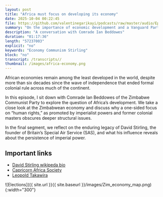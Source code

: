 ```yaml
---
layout: post
title: "Africa must focus on developing its economy"
date: 2025-10-04 00:22:45
file: https://github.com/valentinegarikayi/podcasts/raw/master/audio/Ep_18_2025_BeddowesOctober2025.mp3
summary: "On the importance of economic development and a Vanguard Party"
description: "A conversation with Comrade Ian Beddowes"
duration: "01:17:36"
length: "57237003"
explicit: "no"
keywords: "Economy Communism Stirling"
block: "no"
transcript: /transcripts//
thumbnail: /images/africa-economy.png
---
```


African economies remain among the least developed in the world, despite more than six decades since the wave of independence that ended formal colonial rule across much of the continent.

In this episode, I sit down with Comrade Ian Beddowes of the Zimbabwe Communist Party to explore the question of Africa’s development. We take a close look at the Zimbabwean economy and discuss why a one-sided focus on “human rights,” as promoted by imperialist powers and former colonial masters obscures deeper structural issues.

In the final segment, we reflect on the enduring legacy of David Stirling, the founder of Britain’s Special Air Service (SAS), and what his influence reveals about the persistence of imperial power.

<!--more-->

## Important links

* [David Stirling wikipeda bio](https://en.wikipedia.org/wiki/David_Stirling)
* [Capricorn Africa Society](https://en.wikipedia.org/wiki/Capricorn_Africa_Society)
* [Leopold Takawira](https://en.wikipedia.org/wiki/Leopold_Takawira)

![Elections]({{ site.url }}{{ site.baseurl }}/images/Zim_economy_map.png){:width="300"}

<!-- Google tag (gtag.js) -->
<script async src="https://www.googletagmanager.com/gtag/js?id=G-02DTBF3N7T"></script>
<script>
  window.dataLayer = window.dataLayer || [];
  function gtag(){dataLayer.push(arguments);}
  gtag('js', new Date());

  gtag('config', 'G-02DTBF3N7T');
</script>
